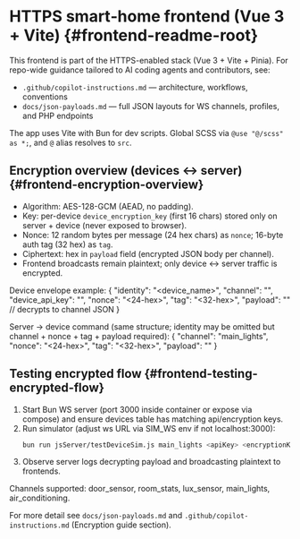 # HTTPS smart‑home frontend (Vue 3 + Vite) {#frontend-readme-root}

This frontend is part of the HTTPS-enabled stack (Vue 3 + Vite + Pinia). For repo-wide guidance tailored to AI coding agents and contributors, see:

- `.github/copilot-instructions.md` — architecture, workflows, conventions
- `docs/json-payloads.md` — full JSON layouts for WS channels, profiles, and PHP endpoints

The app uses Vite with Bun for dev scripts. Global SCSS via `@use "@/scss" as *;`, and `@` alias resolves to `src`.

## Encryption overview (devices ↔ server) {#frontend-encryption-overview}

- Algorithm: AES-128-GCM (AEAD, no padding).
- Key: per-device `device_encryption_key` (first 16 chars) stored only on server + device (never exposed to browser).
- Nonce: 12 random bytes per message (24 hex chars) as `nonce`; 16-byte auth tag (32 hex) as `tag`.
- Ciphertext: hex in `payload` field (encrypted JSON body per channel).
- Frontend broadcasts remain plaintext; only device ↔ server traffic is encrypted.

Device envelope example:
{
	"identity": "<device_name>",
	"channel": "<channel>",
	"device_api_key": "<apiKey>",
	"nonce": "<24-hex>",
	"tag": "<32-hex>",
	"payload": "<hex-cipher>" // decrypts to channel JSON
}

Server → device command (same structure; identity may be omitted but channel + nonce + tag + payload required):
{ "channel": "main_lights", "nonce": "<24-hex>", "tag": "<32-hex>", "payload": "<hex-cipher>" }

## Testing encrypted flow {#frontend-testing-encrypted-flow}

1. Start Bun WS server (port 3000 inside container or expose via compose) and ensure devices table has matching api/encryption keys.
2. Run simulator (adjust ws URL via SIM_WS env if not localhost:3000):
	 ```bash
	 bun run jsServer/testDeviceSim.js main_lights <apiKey> <encryptionKey16>
	 ```
3. Observe server logs decrypting payload and broadcasting plaintext to frontends.

Channels supported: door_sensor, room_stats, lux_sensor, main_lights, air_conditioning.

For more detail see `docs/json-payloads.md` and `.github/copilot-instructions.md` (Encryption guide section).
